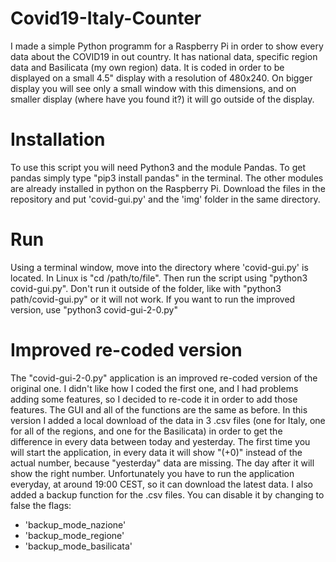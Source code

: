 # Covid19-Italy-Counter
I made a simple Python programm for a Raspberry Pi in order to show every data about the COVID19 in out country. It has national data, specific region data and Basilicata (my own region) data. It is coded in order to be displayed on a small 4.5" display with a resolution of 480x240. On bigger display you will see only a small window with this dimensions, and on smaller display (where have you found it?) it will go outside of the display.

# Installation
To use this script you will need Python3 and the module Pandas. To get pandas simply type "pip3 install pandas" in the terminal. The other modules are already installed in python on the Raspberry Pi.
Download the files in the repository and put 'covid-gui.py' and the 'img' folder in the same directory.

# Run
Using a terminal window, move into the directory where 'covid-gui.py' is located. In Linux is "cd /path/to/file". Then run the script using "python3 covid-gui.py". Don't run it outside of the folder, like with "python3 path/covid-gui.py" or it will not work. If you want to run the improved version, use "python3 covid-gui-2-0.py"

# Improved re-coded version
The "covid-gui-2-0.py" application is an improved re-coded version of the original one. I didn't like how I coded the first one, and I had problems adding some features, so I decided to re-code it in order to add those features.
The GUI and all of the functions are the same as before. In this version I added a local download of the data in 3 .csv files (one for Italy, one for all of the regions, and one for the Basilicata) in order to get the difference in every data between today and yesterday. The first time you will start the application, in every data it will show "(+0)" instead of the actual number, because "yesterday" data are missing. The day after it will show the right number. Unfortunately you have to run the application everyday, at around 19:00 CEST, so it can download the latest data.
I also added a backup function for the .csv files. You can disable it by changing to false the flags:
- 'backup_mode_nazione'
- 'backup_mode_regione'
- 'backup_mode_basilicata'

